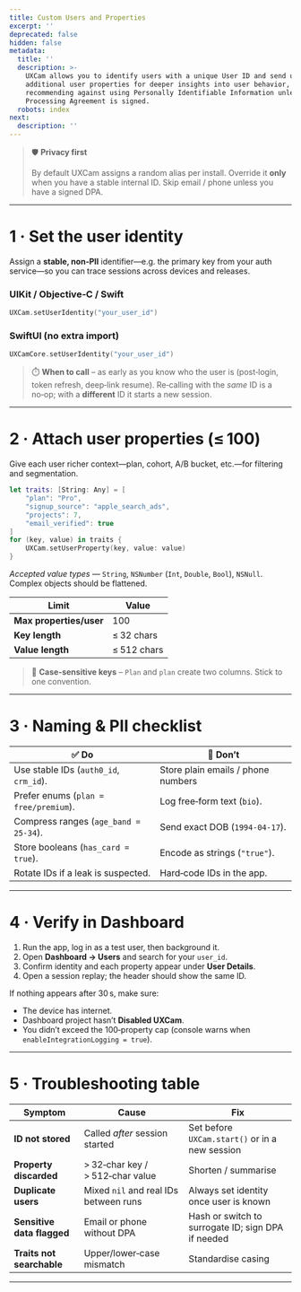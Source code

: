 ```yaml
---
title: Custom Users and Properties
excerpt: ''
deprecated: false
hidden: false
metadata:
  title: ''
  description: >-
    UXCam allows you to identify users with a unique User ID and send up to 100
    additional user properties for deeper insights into user behavior, while
    recommending against using Personally Identifiable Information unless a Data
    Processing Agreement is signed.
  robots: index
next:
  description: ''
---
```

> 🛡️ **Privacy first**
>
> By default UXCam assigns a random alias per install. Override it **only** when you have a stable internal ID. Skip email / phone unless you have a signed DPA.

---

# 1 · Set the user identity

Assign a **stable, non‑PII** identifier—e.g. the primary key from your auth service—so you can trace sessions across devices and releases.

### UIKit / Objective‑C / Swift

```swift
UXCam.setUserIdentity("your_user_id")
```

### SwiftUI (no extra import)

```swift
UXCamCore.setUserIdentity("your_user_id")
```

> ⏱️ **When to call** – as early as you know who the user is (post‑login, token refresh, deep‑link resume). Re‑calling with the *same* ID is a no‑op; with a **different** ID it starts a new session.

---

# 2 · Attach user properties (≤ 100)

Give each user richer context—plan, cohort, A/B bucket, etc.—for filtering and segmentation.

```swift
let traits: [String: Any] = [
    "plan": "Pro",
    "signup_source": "apple_search_ads",
    "projects": 7,
    "email_verified": true
]
for (key, value) in traits {
    UXCam.setUserProperty(key, value: value)
}
```

*Accepted value types* — `String`, `NSNumber` (`Int`, `Double`, `Bool`), `NSNull`. Complex objects should be flattened.

| Limit                   | Value       |
| ----------------------- | ----------- |
| **Max properties/user** | 100         |
| **Key length**          | ≤ 32 chars  |
| **Value length**        | ≤ 512 chars |

> 🚧 **Case‑sensitive keys** – `Plan` and `plan` create two columns. Stick to one convention.

---

# 3 · Naming & PII checklist

| ✅ Do                                   | 🚫 Don’t                           |
| -------------------------------------- | ---------------------------------- |
| Use stable IDs (`auth0_id`, `crm_id`). | Store plain emails / phone numbers |
| Prefer enums (`plan = free/premium`).  | Log free‑form text (`bio`).        |
| Compress ranges (`age_band = 25‑34`).  | Send exact DOB (`1994‑04‑17`).     |
| Store booleans (`has_card = true`).    | Encode as strings (`"true"`).      |
| Rotate IDs if a leak is suspected.     | Hard‑code IDs in the app.          |

---

# 4 · Verify in Dashboard

1. Run the app, log in as a test user, then background it.
2. Open **Dashboard → Users** and search for your `user_id`.
3. Confirm identity and each property appear under **User Details**.
4. Open a session replay; the header should show the same ID.

If nothing appears after 30 s, make sure:

- The device has internet.
- Dashboard project hasn’t **Disabled UXCam**.
- You didn’t exceed the 100‑property cap (console warns when `enableIntegrationLogging = true`).

---

# 5 · Troubleshooting table

| Symptom                    | Cause                                 | Fix                                                |
| -------------------------- | ------------------------------------- | -------------------------------------------------- |
| **ID not stored**          | Called *after* session started        | Set before `UXCam.start()` or in a new session     |
| **Property discarded**     | > 32‑char key / > 512‑char value      | Shorten / summarise                                |
| **Duplicate users**        | Mixed `nil` and real IDs between runs | Always set identity once user is known             |
| **Sensitive data flagged** | Email or phone without DPA            | Hash or switch to surrogate ID; sign DPA if needed |
| **Traits not searchable**  | Upper/lower‑case mismatch             | Standardise casing                                 |

---
